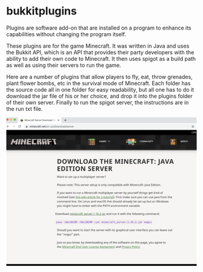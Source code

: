 # bukkitplugins

Plugins are software add-on that are installed on a program to enhance its capabilities without changing the program itself. 

These plugins are for the game Minecraft.  It was written in Java and uses the Bukkit API, which is an API that provides their party developers with the ability to add their own code to Minecraft.  It then uses spigot as a build path as well as using their servers to run the game.  

Here are a number of plugins that allow players to fly, eat, throw grenades, plant flower bombs, etc in the survival mode of Minecraft.  Each folder has the source code all in one folder for easy readability, but all one has to do it download the jar file of his or her choice, and drop it into the plugins folder of their own server.  Finally to run the spigot server, the instructions are in the run txt file.  

![alt text](imgs/screenshot.png)
